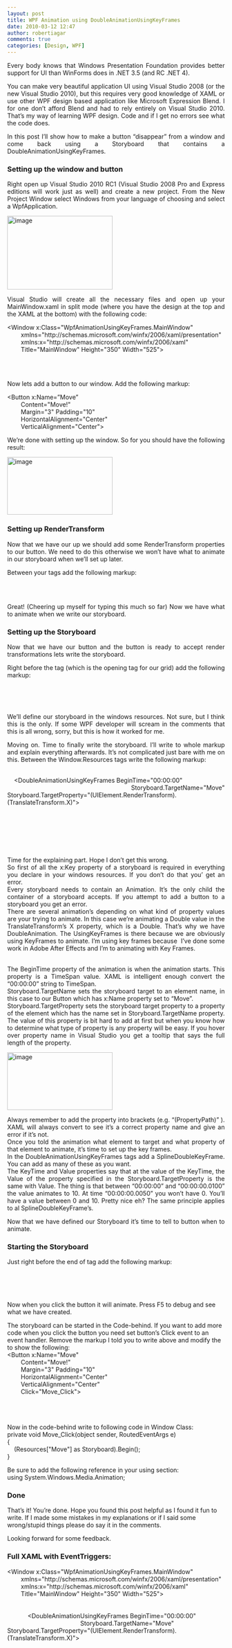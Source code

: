 ```yaml
---
layout: post
title: WPF Animation using DoubleAnimationUsingKeyFrames
date: 2010-03-12 12:47
author: robertiagar
comments: true
categories: [Design, WPF]
---
```

<p align="justify">Every body knows that Windows Presentation Foundation provides better support for UI than WinForms does in .NET 3.5 (and RC .NET 4). </p>  <p align="justify">You can make very beautiful application UI using Visual Studio 2008 (or the new Visual Studio 2010), but this requires very good knowledge of XAML or use other WPF design based application like Microsoft Expression Blend. I for one don’t afford Blend and had to rely entirely on Visual Studio 2010. That’s my way of learning WPF design. Code and if I get no errors see what the code does.</p>  <p align="justify">In this post I’ll show how to make a button “disappear” from a window and come back using a Storyboard that contains a DoubleAnimationUsingKeyFrames.</p>  <div align="justify"><a name='more'></a></div>  <h3 align="justify">Setting up the window and button</h3>  <p align="justify">Right open up Visual Studio 2010 RC1 (Visual Studio 2008 Pro and Express editions will work just as well) and create a new project. From the New Project Window select Windows from your language of choosing and select a WpfApplication.</p>  <p align="justify"><a href="http://robertiagar.files.wordpress.com/2010/03/image1.png"><img title="image" border="0" alt="image" src="http://robertiagar.files.wordpress.com/2010/03/image_thumb1.png" width="244" height="170" /></a></p>  <p align="justify">Visual Studio will create all the necessary files and open up your MainWindow.xaml in split mode (where you have the design at the top and the XAML at the bottom) with the following code:</p>  <p align="justify">&lt;Window x:Class=&quot;WpfAnimationUsingKeyFrames.MainWindow&quot;    <br />        xmlns="<a>http://schemas.microsoft.com/winfx/2006/xaml/presentation"</a>     <br />        xmlns:x="<a>http://schemas.microsoft.com/winfx/2006/xaml"</a>     <br />        Title="MainWindow" Height="350" Width="525"&gt;     <br />     </p>  <p align="justify">        <br /></p>  <p align="justify">Now lets add a button to our window. Add the following markup:</p>  <p align="justify">&lt;Button x:Name=”Move”    <br />        Content="Move!"     <br />        Margin="3" Padding="10"     <br />        HorizontalAlignment="Center"     <br />        VerticalAlignment="Center"&gt;     <br /></p>  <p align="justify">We’re done with setting up the window. So for you should have the following result:</p>  <p align="justify"><a href="http://robertiagar.files.wordpress.com/2010/03/image2.png"><img title="image" border="0" alt="image" src="http://robertiagar.files.wordpress.com/2010/03/image_thumb2.png" width="244" height="133" /></a></p>  <h3 align="justify">Setting up RenderTransform</h3>  <p align="justify">Now that we have our up we should add some RenderTransform properties to our button. We need to do this otherwise we won’t have what to animate in our storyboard when we’ll set up later.</p>  <p align="justify">Between your  tags add the following markup:</p>  <p align="justify">    <br />                     <br /></p>  <p align="justify">Great! (Cheering up myself for typing this much so far) Now we have what to animate when we write our storyboard.</p>  <h3 align="justify">Setting up the Storyboard</h3>  <p align="justify">Now that we have our button and the button is ready to accept render transformations lets write the storyboard.</p>  <p align="justify">Right before the  tag (which is the opening tag for our grid) add the following markup:</p>  <p align="justify">    <br />    <br />    <br /></p>  <p align="justify">We’ll define our storyboard in the windows resources. Not sure, but I think this is the only. If some WPF developer will scream in the comments that this is all wrong, sorry, but this is how it worked for me.</p>  <p align="justify">Moving on. Time to finally write the storyboard. I’ll write to whole markup and explain everything afterwards. It’s not complicated just bare with me on this. Between the Window.Resources tags write the following markup:</p>  <p align="justify">    <br />    &lt;DoubleAnimationUsingKeyFrames BeginTime=&quot;00:00:00&quot;     <br />                                   Storyboard.TargetName="Move" Storyboard.TargetProperty="(UIElement.RenderTransform).(TranslateTransform.X)"&gt;     <br />             <br />             <br />             <br />             <br />             <br />         <br /></p>  <p align="justify">Time for the explaining part. Hope I don’t get this wrong.    <br />So first of all the x:Key property of a storyboard is required in everything you declare in your windows resources. If you don’t do that you’ get an error.     <br />Every storyboard needs to contain an Animation. It’s the only child the container of a storyboard accepts. If you attempt to add a button to a storyboard you get an error.     <br />There are several animation’s depending on what kind of property values are your trying to animate. In this case we’re animating a Double value in the TranslateTransform’s X property, which is a Double. That’s why we have DoubleAnimation. The UsingKeyFrames is there because we are obviously using KeyFrames to animate. I’m using key frames because  I’ve done some work in Adobe After Effects and I’m to animating with Key Frames.</p>  <p align="justify">   <br />The BeginTime property of the animation is when the animation starts. This property is a TimeSpan value. XAML is intelligent enough convert the “00:00:00” string to TimeSpan.     <br />Storyboard.TargetName sets the storyboard target to an element name, in this case to our Button which has x:Name property set to “Move”.     <br />Storyboard.TargetProperty sets the storyboard target property to a property of the element which has the name set in Storyboard.TargetName property. The value of this property is bit hard to add at first but when you know how to determine what type of property is any property will be easy. If you hover over property name in Visual Studio you get a tooltip that says the full length of the property.</p>  <p align="justify"><a href="http://robertiagar.files.wordpress.com/2010/03/image3.png"><img title="image" border="0" alt="image" src="http://robertiagar.files.wordpress.com/2010/03/image_thumb3.png" width="244" height="133" /></a></p>  <p align="justify">Always remember to add the property into brackets (e.g. “(PropertyPath)” ). XAML will always convert to see it’s a correct property name and give an error if it’s not.    <br />Once you told the animation what element to target and what property of that element to animate, it’s time to set up the key frames.     <br />In the DoubleAnimationUsingKeyFrames tags add a SplineDoubleKeyFrame. You can add as many of these as you want.     <br />The KeyTime and Value properties say that at the value of the KeyTime, the Value of the property specified in the Storyboard.TargetProperty is the same with Value. The thing is that between “00:00:00” and “00:00:00.0100” the value animates to 10. At time “00:00:00.0050” you won’t have 0. You’ll have a value between 0 and 10. Pretty nice eh? The same principle applies to al SplineDoubleKeyFrame’s.</p>  <p align="justify">Now that we have defined our Storyboard it’s time to tell to button when to animate.</p>  <h3>Starting the Storyboard</h3>  <p align="justify">Just right before the end of  tag add the following markup:    <br />     <br />         <br />             <br />         <br /> </p>  <p>Now when you click the button it will animate. Press F5 to debug and see what we have created.</p>  <p>The storyboard can be started in the Code-behind. If you want to add more code when you click the button you need set button’s Click event to an event handler. Remove the markup I told you to write above and modify the  to show the following:    <br />&lt;Button x:Name=&quot;Move&quot;     <br />        Content="Move!"     <br />        Margin="3" Padding="10"     <br />        HorizontalAlignment="Center"     <br />        VerticalAlignment="Center"     <br />        Click="Move_Click"&gt;     <br />         <br />             <br />         <br /></p>  <p>Now in the code-behind write to following code in Window Class:    <br />private void Move_Click(object sender, RoutedEventArgs e)     <br />{     <br />    (Resources["Move"] as Storyboard).Begin();     <br />}</p>  <p>Be sure to add the following reference in your using section:    <br />using System.Windows.Media.Animation; </p>  <h3>Done</h3>  <p>That’s it! You’re done. Hope you found this post helpful as I found it fun to write. If I made some mistakes in my explanations or if I said some wrong/stupid things please do say it in the comments.</p>  <p>Looking forward for some feedback.</p>  <h3>Full XAML with EventTriggers:    <br /></h3>  <p>&lt;Window x:Class=&quot;WpfAnimationUsingKeyFrames.MainWindow&quot;    <br />        xmlns="<a>http://schemas.microsoft.com/winfx/2006/xaml/presentation"</a>     <br />        xmlns:x="<a>http://schemas.microsoft.com/winfx/2006/xaml"</a>     <br />        Title="MainWindow" Height="350" Width="525"&gt;     <br />         <br />             <br />            &lt;DoubleAnimationUsingKeyFrames BeginTime=&quot;00:00:00&quot;     <br />                                           Storyboard.TargetName="Move" Storyboard.TargetProperty="(UIElement.RenderTransform).(TranslateTransform.X)"&gt;     <br />                     <br />                     <br />                     <br />                     <br />                     <br />                 <br />             <br />         <br />         <br />        &lt;Button x:Name=&quot;Move&quot;     <br />                Content="Move!"     <br />                Margin="3" Padding="10"     <br />                HorizontalAlignment="Center"     <br />                VerticalAlignment="Center"&gt;     <br />                 <br />                     <br />                 <br />                 <br />                     <br />                         <br />                     <br />                 <br />             <br />         <br /></p>  <h3>Full XAML with Click Event &amp; Full Code-behind</h3>  <h5></h5>  <p><strong>XAML:</strong>     <br />&lt;Window x:Class=&quot;WpfAnimationUsingKeyFrames.MainWindow&quot;     <br />        xmlns="<a>http://schemas.microsoft.com/winfx/2006/xaml/presentation"</a>     <br />        xmlns:x="<a>http://schemas.microsoft.com/winfx/2006/xaml"</a>     <br />        Title="MainWindow" Height="350" Width="525"&gt;     <br />         <br />             <br />            &lt;DoubleAnimationUsingKeyFrames BeginTime=&quot;00:00:00&quot;     <br />                                           Storyboard.TargetName="Move" Storyboard.TargetProperty="(UIElement.RenderTransform).(TranslateTransform.X)"&gt;     <br />                     <br />                     <br />                     <br />                     <br />                     <br />                 <br />             <br />         <br />         <br />        &lt;Button x:Name=&quot;Move&quot;     <br />                Content="Move!"     <br />                Margin="3" Padding="10"     <br />                HorizontalAlignment="Center"     <br />                VerticalAlignment="Center"     <br />                Click="Move_Click"&gt;     <br />                 <br />                     <br />                 <br />             <br />         <br /></p>  <p><strong>Code-behind:</strong><strong></strong> </p>  <p>using System.Windows;   <br />using System.Windows.Media.Animation; </p>  <p>namespace WpfAnimationUsingKeyFrames    <br />{     <br />    /// <summary>     <br />    /// Interaction logic for MainWindow.xaml     <br />    /// </summary>     <br />    public partial class MainWindow : Window     <br />    {     <br />        public MainWindow()     <br />        {     <br />            InitializeComponent();     <br />        } </p>  <p>        private void Move_Click(object sender, RoutedEventArgs e)    <br />        {     <br />            (Resources["Move"] as Storyboard).Begin();     <br />        }     <br />    }     <br />}<strong> </strong>//Removed unused using;    </p>
